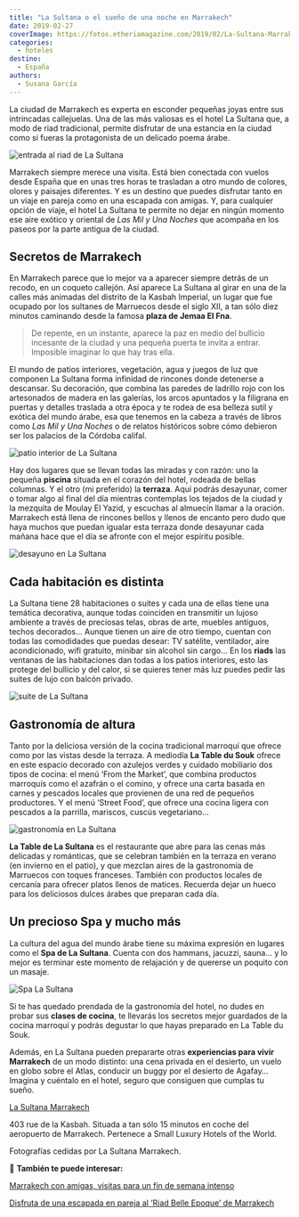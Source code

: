 ```yaml
---
title: "La Sultana o el sueño de una noche en Marrakech"
date: 2019-02-27
coverImage: https://fotos.etheriamagazine.com/2019/02/La-Sultana-Marrakech-suite.jpg
categories: 
  - hoteles
destino: 
  - España
authors: 
  - Susana García
---
```


La ciudad de Marrakech es experta en esconder pequeñas joyas entre sus intrincadas 
callejuelas. Una de las más valiosas es el hotel La Sultana que, a modo de riad 
tradicional, permite disfrutar de una estancia en la ciudad como si fueras la 
protagonista de un delicado poema árabe. 

![entrada al riad de La Sultana](https://fotos.etheriamagazine.com/2019/02/LaSultana-Marrakech-entrada.jpg "Entrada de La Sultana.")

Marrakech siempre merece una visita. Está bien conectada con vuelos desde España que en 
unas tres horas te trasladan a otro mundo de colores, olores y paisajes diferentes. Y es 
un destino que puedes disfrutar tanto en un viaje en pareja como en una escapada con 
amigas. Y, para cualquier opción de viaje, el hotel La Sultana te permite no dejar en 
ningún momento ese aire exótico y oriental de _Las Mil y Una Noches_ que acompaña en los 
paseos por la parte antigua de la ciudad. 

## Secretos de Marrakech

En Marrakech parece que lo mejor va a aparecer siempre detrás de un recodo, en un 
coqueto callejón. Así aparece La Sultana al girar en una de la calles más animadas del 
distrito de la Kasbah Imperial, un lugar que fue ocupado por los sultanes de Marruecos 
desde el siglo XII, a tan sólo diez minutos caminando desde la famosa **plaza de Jemaa 
El Fna**. 

> De repente, en un instante, aparece la paz en medio del bullicio incesante de la ciudad 
> y una pequeña puerta te invita a entrar. Imposible imaginar lo que hay tras ella. 

El mundo de patios interiores, vegetación, agua y juegos de luz que componen La Sultana 
forma infinidad de rincones donde detenerse a descansar. Su decoración, que combina las 
paredes de ladrillo rojo con los artesonados de madera en las galerías, los arcos 
apuntados y la filigrana en puertas y detalles traslada a otra época y te rodea de esa 
belleza sutil y exótica del mundo árabe, esa que tenemos en la cabeza a través de libros 
como _Las Mil y Una Noches_ o de relatos históricos sobre cómo debieron ser los palacios 
de la Córdoba califal. 

![patio interior de La Sultana](https://fotos.etheriamagazine.com/2019/02/LaSultanaMarrakech-cena-piscina.jpg "Mesas para una cena junto a la piscina.")

Hay dos lugares que se llevan todas las miradas y con razón: uno la pequeña **piscina** 
situada en el corazón del hotel, rodeada de bellas columnas. Y el otro (mi preferido) la 
**terraza**. Aquí podrás desayunar, comer o tomar algo al final del día mientras 
contemplas los tejados de la ciudad y la mezquita de Moulay El Yazid, y escuchas al 
almuecín llamar a la oración. Marrakech está llena de rincones bellos y llenos de 
encanto pero dudo que haya muchos que puedan igualar esta terraza donde desayunar cada 
mañana hace que el día se afronte con el mejor espíritu posible. 

![desayuno en La Sultana](https://fotos.etheriamagazine.com/2019/02/La-Sultana-Marrakech-terraza.jpg "La terraza y parte del bufé de desayuno.")

## Cada habitación es distinta

La Sultana tiene 28 habitaciones o suites y cada una de ellas tiene una temática 
decorativa, aunque todas coinciden en transmitir un lujoso ambiente a través de 
preciosas telas, obras de arte, muebles antiguos, techos decorados... Aunque tienen un 
aire de otro tiempo, cuentan con todas las comodidades que puedas desear: TV satélite, 
ventilador, aire acondicionado, wifi gratuito, minibar sin alcohol sin cargo… En los 
**riads** las ventanas de las habitaciones dan todas a los patios interiores, esto las 
protege del bullicio y del calor, si se quieres tener más luz puedes pedir las suites de 
lujo con balcón privado. 

![suite de La Sultana](https://fotos.etheriamagazine.com/2019/02/La-Sultana-Marrakech-suite.jpg "Una de las suites de La Sultana.")

## Gastronomía de altura

Tanto por la deliciosa versión de la cocina tradicional marroquí que ofrece como por las 
vistas desde la terraza. A mediodía **La Table du Souk** ofrece en este espacio decorado 
con azulejos verdes y cuidado mobiliario dos tipos de cocina: el menú ‘From the Market’, 
que combina productos marroquís como el azafrán o el comino, y ofrece una carta basada 
en carnes y pescados locales que provienen de una red de pequeños productores. Y el menú 
‘Street Food’, que ofrece una cocina ligera con pescados a la parrilla, mariscos, cuscús 
vegetariano… 

![gastronomía en La Sultana](https://fotos.etheriamagazine.com/2019/02/La-Sultana-gastro.jpg "La gastronomía del hotel es un aliciente más para alojarse en él.")

**La Table de La Sultana** es el restaurante que abre para las cenas más delicadas y 
románticas, que se celebran también en la terraza en verano (en invierno en el patio), y 
que mezclan aires de la gastronomía de Marruecos con toques franceses. También con 
productos locales de cercanía para ofrecer platos llenos de matices. Recuerda dejar un 
hueco para los deliciosos dulces árabes que preparan cada día. 

## Un precioso Spa y mucho más

La cultura del agua del mundo árabe tiene su máxima expresión en lugares como el **Spa 
de La Sultana**. Cuenta con dos hammans, jacuzzi, sauna… y lo mejor es terminar este 
momento de relajación y de quererse un poquito con un masaje. 

![Spa La Sultana](https://fotos.etheriamagazine.com/2019/02/La-Sultana-Marrakech-Spa.jpg "Spa La Sultana.")

Si te has quedado prendada de la gastronomía del hotel, no dudes en probar sus **clases 
de cocina**, te llevarás los secretos mejor guardados de la cocina marroquí y podrás 
degustar lo que hayas preparado en La Table du Souk. 

Además, en La Sultana pueden prepararte otras **experiencias para vivir Marrakech** de 
un modo distinto: una cena privada en el desierto, un vuelo en globo sobre el Atlas, 
conducir un buggy por el desierto de Agafay… Imagina y cuéntalo en el hotel, seguro que 
consiguen que cumplas tu sueño. 

[La Sultana Marrakech](https://www.lasultanahotels.com/marrakech) 

403 rue de la Kasbah. Situada a tan sólo 15 minutos en coche del aeropuerto de 
Marrakech. Pertenece a Small Luxury Hotels of the World. 

Fotografías cedidas por La Sultana Marrakech. 

📍 **También te puede interesar:** 

[Marrakech con amigas, visitas para un fin de semana 
intenso](https://etheriamagazine.com/2018/12/27/viaje-de-amigas-a-marrakech/) 

[Disfruta de una escapada en pareja al ‘Riad Belle Epoque’ de 
Marrakech](https://etheriamagazine.com/2019/10/15/escapada-hotel-romantico-marrakech-riad-belle-epoque/)
